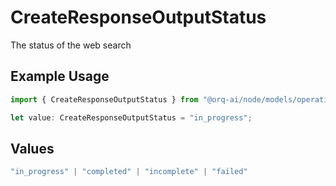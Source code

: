 # CreateResponseOutputStatus

The status of the web search

## Example Usage

```typescript
import { CreateResponseOutputStatus } from "@orq-ai/node/models/operations";

let value: CreateResponseOutputStatus = "in_progress";
```

## Values

```typescript
"in_progress" | "completed" | "incomplete" | "failed"
```